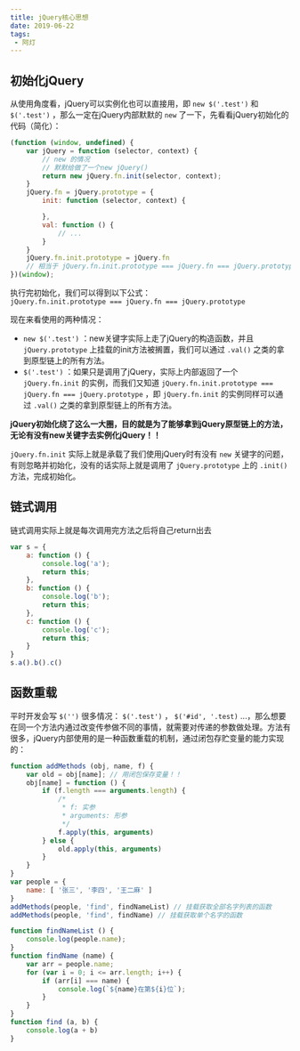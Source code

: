 ```yaml
---
title: jQuery核心思想
date: 2019-06-22
tags: 
 - 阿灯
---
```


## 初始化jQuery
从使用角度看，jQuery可以实例化也可以直接用，即 `new $('.test')` 和 `$('.test')` ，那么一定在jQuery内部默默的 `new` 了一下，先看看jQuery初始化的代码（简化）：
```js
(function (window, undefined) {
    var jQuery = function (selector, context) {
        // new 的情况
        // 默默给做了一个new jQuery()
        return new jQuery.fn.init(selector, context);
    }
    jQuery.fn = jQuery.prototype = {
        init: function (selector, context) {

        },
        val: function () {
            // ...
        }
    }
    jQuery.fn.init.prototype = jQuery.fn
    // 相当于 jQuery.fn.init.prototype === jQuery.fn === jQuery.prototype
})(window);
```
执行完初始化，我们可以得到以下公式：  
`jQuery.fn.init.prototype === jQuery.fn === jQuery.prototype`

现在来看使用的两种情况：
+  `new $('.test')` ：new关键字实际上走了jQuery的构造函数，并且 `jQuery.prototype` 上挂载的init方法被搁置，我们可以通过 `.val()` 之类的拿到原型链上的所有方法。
+  `$('.test')` ：如果只是调用了jQuery，实际上内部返回了一个 `jQuery.fn.init` 的实例，而我们又知道 `jQuery.fn.init.prototype === jQuery.fn === jQuery.prototype` ，即 `jQuery.fn.init` 的实例同样可以通过 `.val()` 之类的拿到原型链上的所有方法。

**jQuery初始化绕了这么一大圈，目的就是为了能够拿到jQuery原型链上的方法，无论有没有new关键字去实例化jQuery！！**

`jQuery.fn.init` 实际上就是承载了我们使用jQuery时有没有 `new` 关键字的问题，有则忽略并初始化，没有的话实际上就是调用了 `jQuery.prototype` 上的 `.init()` 方法，完成初始化。

## 链式调用
链式调用实际上就是每次调用完方法之后将自己return出去
```js
var s = {
    a: function () {
        console.log('a');
        return this;
    },
    b: function () {
        console.log('b');
        return this;
    },
    c: function () {
        console.log('c');
        return this;
    }
}
s.a().b().c()
```

## 函数重载
平时开发会写 `$('')` 很多情况： `$('.test')` ， `$('#id', '.test)` ...，那么想要在同一个方法内通过改变传参做不同的事情，就需要对传递的参数做处理。方法有很多，jQuery内部使用的是一种函数重载的机制，通过闭包存贮变量的能力实现的：
```js
function addMethods (obj, name, f) {
    var old = obj[name]; // 用闭包保存变量！！
    obj[name] = function () {
        if (f.length === arguments.length) {
            /*
             * f: 实参
             * arguments: 形参
             */
            f.apply(this, arguments)
        } else {
            old.apply(this, arguments)
        }
    }
}
var people = {
    name: [ '张三', '李四', '王二麻' ]
}
addMethods(people, 'find', findNameList) // 挂载获取全部名字列表的函数
addMethods(people, 'find', findName) // 挂载获取单个名字的函数

function findNameList () {
    console.log(people.name);
}
function findName (name) {
    var arr = people.name;
    for (var i = 0; i <= arr.length; i++) {
        if (arr[i] === name) {
            console.log(`${name}在第${i}位`);
        }
    }
}
function find (a, b) {
    console.log(a + b)
}
```
